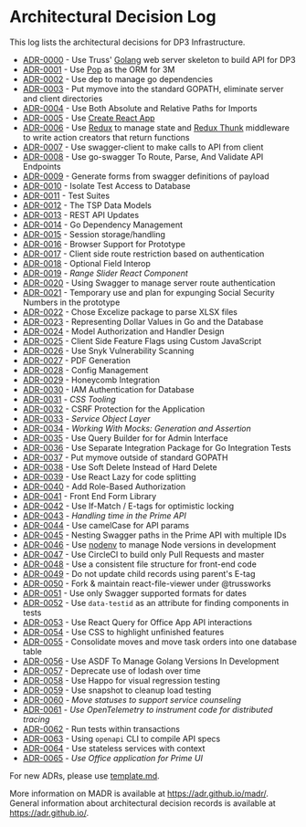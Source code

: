 # Architectural Decision Log

This log lists the architectural decisions for DP3 Infrastructure.

<!-- adrlog -->

- [ADR-0000](0000-server-framework.md) - Use Truss' [Golang](https://golang.org/) web server skeleton to build API for DP3
- [ADR-0001](0001-go-orm.md) - Use [Pop](https://github.com/gobuffalo/pop) as the ORM for 3M
- [ADR-0002](0002-go-package-management.md) - Use dep to manage go dependencies
- [ADR-0003](0003-go-path-and-project-layout.md) - Put mymove into the standard GOPATH, eliminate server and client directories
- [ADR-0004](0004-path-imports.md) - Use Both Absolute and Relative Paths for Imports
- [ADR-0005](0005-create-react-app.md) - Use [Create React App](https://github.com/facebook/create-react-app)
- [ADR-0006](0006-redux.md) - Use [Redux](https://redux.js.org) to manage state and [Redux Thunk](https://github.com/gaearon/redux-thunk) middleware to write action creators that return functions
- [ADR-0007](0007-swagger-client.md) - Use swagger-client to make calls to API from client
- [ADR-0008](0008-go-swagger.md) - Use go-swagger To Route, Parse, And Validate API Endpoints
- [ADR-0009](0009-form-creation-from-swagger.md) - Generate forms from swagger definitions of payload
- [ADR-0010](0010-isolate-test-access-to-database.md) - Isolate Test Access to Database
- [ADR-0011](0011-test-suites.md) - Test Suites
- [ADR-0012](0012-tsp-data-models.md) - The TSP Data Models
- [ADR-0013](0013-rest-api-updates.md) - REST API Updates
- [ADR-0014](0014-go-dependency-management.md) - Go Dependency Management
- [ADR-0015](0015-session-storage.md) - Session storage/handling
- [ADR-0016](0016-Browser-Support.md) - Browser Support for Prototype
- [ADR-0017](0017-react-router-redux-authentication.md) - Client side route restriction based on authentication
- [ADR-0018](0018-optional-field-interop.md) - Optional Field Interop
- [ADR-0019](0019-client-rangeslider.md) - _Range Slider React Component_
- [ADR-0020](0020-swagger-auth.md) - Using Swagger to manage server route authentication
- [ADR-0021](0021-ssn-use.md) - Temporary use and plan for expunging Social Security Numbers in the prototype
- [ADR-0022](0022-xlsx-lib.md) - Chose Excelize package to parse XLSX files
- [ADR-0023](0023-representing-dollar-values.md) - Representing Dollar Values in Go and the Database
- [ADR-0024](0024-model-authorization-and-handler-design.md) - Model Authorization and Handler Design
- [ADR-0025](0025-client-side-feature-flags.md) - Client Side Feature Flags using Custom JavaScript
- [ADR-0026](0026-use-snyk-vulnerability-scanning.md) - Use Snyk Vulnerability Scanning
- [ADR-0027](0027-pdf-generation.md) - PDF Generation
- [ADR-0028](0028-config-management.md) - Config Management
- [ADR-0029](0029-honeycomb-integration.md) - Honeycomb Integration
- [ADR-0030](0030-rds-iam.md) - IAM Authentication for Database
- [ADR-0031](0031-css-tooling.md) - *CSS Tooling*
- [ADR-0032](0032-csrf-protection.md) - CSRF Protection for the Application
- [ADR-0033](0033-service-object-layer.md) - *Service Object Layer*
- [ADR-0034](0034-working-with-mocks-generation-and-assertion.md) - *Working With Mocks: Generation and Assertion*
- [ADR-0035](0035-use-query-builder.md) - Use Query Builder for for Admin Interface
- [ADR-0036](0036-go-integration.md) - Use Separate Integration Package for Go Integration Tests
- [ADR-0037](0037-go-path-and-project-layout-revisited.md) - Put mymove outside of standard GOPATH
- [ADR-0038](0038-soft-delete.md) - Use Soft Delete Instead of Hard Delete
- [ADR-0039](0039-react-lazy-and-code-splitting.md) - Use React Lazy for code splitting
- [ADR-0040](0040-role-base-authorization.md) - Add Role-Based Authorization
- [ADR-0041](0041-front-end-form-library.md) - Front End Form Library
- [ADR-0042](0042-optimistic-locking.md) - Use If-Match / E-tags for optimistic locking
- [ADR-0043](0043-prime-time.md) - *Handling time in the Prime API*
- [ADR-0044](0044-params-styling.md) - Use camelCase for API params
- [ADR-0045](0045-nesting-swagger-paths.md) - Nesting Swagger paths in the Prime API with multiple IDs
- [ADR-0046](0046-use-nodenv.md) - Use [nodenv](https://github.com/nodenv/nodenv) to manage Node versions in development
- [ADR-0047](0047-build-only-pull-requests-in-circleci.md) - Use CircleCI to build only Pull Requests and master
- [ADR-0048](0048-frontend-file-org.md) - Use a consistent file structure for front-end code
- [ADR-0049](0049-etag-for-child-updates.md) - Do not update child records using parent's E-tag
- [ADR-0050](0050-doc-viewer-fork.md) - Fork & maintain react-file-viewer under @trussworks
- [ADR-0051](0051-swagger-date-formats.md) - Use only Swagger supported formats for dates
- [ADR-0052](0052-use-data-testid.md) - Use `data-testid` as an attribute for finding components in tests
- [ADR-0053](0053-use-react-query-office-app.md) - Use React Query for Office App API interactions
- [ADR-0054](0054-use-CSS-to-highlight-unfinished-features.md) - Use CSS to highlight unfinished features
- [ADR-0055](0055-consolidate-moves-and-mtos.md) - Consolidate moves and move task orders into one database table
- [ADR-0056](0056-use-asdf-to-manage-golang-versions-in-development.md) - Use ASDF To Manage Golang Versions In Development
- [ADR-0057](0057-lodash.md) - Deprecate use of lodash over time
- [ADR-0058](0058-replace-loki-with-happo.md) - Use Happo for visual regression testing
- [ADR-0059](0059-use-snapshot-to-cleanup-loadtesting.md) - Use snapshot to cleanup load testing
- [ADR-0060](0060-move-state-for-service-counseling.md) - _Move statuses to support service counseling_
- [ADR-0061](0061-use-opentelemetry-for-distributed-tracing.md) - _Use OpenTelemetry to instrument code for distributed tracing_
- [ADR-0062](0062-run-tests-in-transactions.md) - Run tests within transactions
- [ADR-0063](0063-use-openapi-to-compile-api-specs.md) - Using `openapi` CLI to compile API specs
- [ADR-0064](0064-use-stateless-services-with-context.md) - Use stateless services with context
- [ADR-0065](0065-use-office-app-for-prime-ui.md) - *Use Office application for Prime UI*

<!-- adrlogstop -->

For new ADRs, please use [template.md](template.md).

More information on MADR is available at <https://adr.github.io/madr/>.
General information about architectural decision records is available at <https://adr.github.io/>.